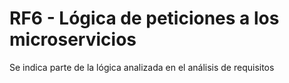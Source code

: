 # RF6 - Lógica de peticiones a los microservicios


Se indica parte de la lógica analizada en el análisis de requisitos
